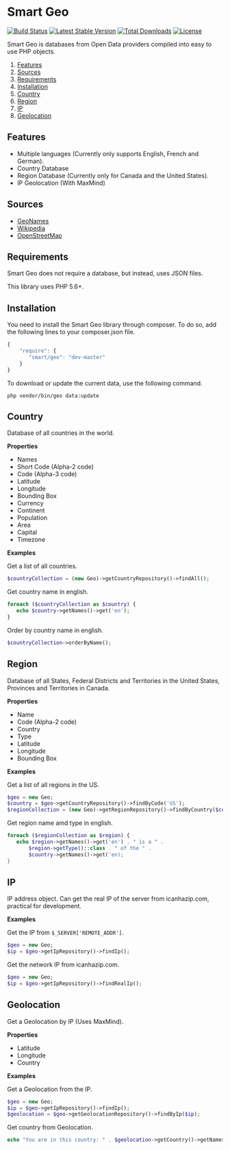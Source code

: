 # Smart Geo

[![Build Status](https://img.shields.io/travis/smart-io/geo/master.svg?style=flat)](https://travis-ci.org/smart-io/geo)
[![Latest Stable Version](http://img.shields.io/packagist/v/smart/geo.svg?style=flat)](https://packagist.org/packages/smart/geo)
[![Total Downloads](https://img.shields.io/packagist/dt/smart/geo.svg?style=flat)](https://packagist.org/packages/smart/geo)
[![License](https://img.shields.io/packagist/l/smart/geo.svg?style=flat)](https://packagist.org/packages/smart/geo)

Smart Geo is databases from Open Data providers compiled into easy to use PHP objects.

1. [Features](#features)
2. [Sources](#sources)
3. [Requirements](#requirements)
4. [Installation](#installation)
5. [Country](#country)
6. [Region](#region)
7. [IP](#ip)
8. [Geolocation](#geolocation)

## Features

 * Multiple languages (Currently only supports English, French and German).
 * Country Database
 * Region Database (Currently only for Canada and the United States). 
 * IP Geolocation (With MaxMind)

## Sources

 * [GeoNames](http://www.geonames.org/)
 * [Wikipedia](http://en.wikipedia.org/)
 * [OpenStreetMap](http://www.openstreetmap.org/)

## Requirements

Smart Geo does not require a database, but instead, uses JSON files.
 
This library uses PHP 5.6+.

## Installation

You need to install the Smart Geo library through composer. To do so, add the following lines to your 
composer.json file.

```javascript
{
    "require": {
       "smart/geo": "dev-master"
    }
}
```

To download or update the current data, use the following command.

```shell
php vendor/bin/geo data:update
```

## Country

Database of all countries in the world.

__Properties__

 * Names
 * Short Code (Alpha-2 code)
 * Code (Alpha-3 code)
 * Latitude
 * Longitude
 * Bounding Box
 * Currency
 * Continent
 * Population
 * Area
 * Capital
 * Timezone

__Examples__

Get a list of all countries.

```php
$countryCollection = (new Geo)->getCountryRepository()->findAll();
```

Get country name in english.

```php
foreach ($countryCollection as $country) {
   echo $country->getNames()->get('en');
}
```

Order by country name in english.

```php
$countryCollection->orderByName();
```

## Region

Database of all States, Federal Districts and Territories in the United States, Provinces and Territories in Canada.

__Properties__

 * Name
 * Code (Alpha-2 code)
 * Country
 * Type
 * Latitude
 * Longitude
 * Bounding Box

__Examples__

Get a list of all regions in the US.

```php
$geo = new Geo;
$country = $geo->getCountryRepository()->findByCode('US');
$regionCollection = (new Geo)->getRegionRepository()->findByCountry($country);
```

Get region name amd type in english.

```php
foreach ($regionCollection as $region) {
   echo $region->getNames()->get('en') . " is a " . 
       $region->getType()::class . " of the " . 
       $country->getNames()->get('en);
}
```
 
## IP

IP address object. Can get the real IP of the server from icanhazip.com, practical for development.
 
__Examples__

Get the IP from `$_SERVER['REMOTE_ADDR']`.

```php
$geo = new Geo;
$ip = $geo->getIpRepository()->findIp();
```
 
Get the network IP from icanhazip.com.

```php
$geo = new Geo;
$ip = $geo->getIpRepository()->findRealIp();
```

## Geolocation

Get a Geolocation by IP (Uses MaxMind).

__Properties__

 * Latitude
 * Longitude
 * Country

__Examples__

Get a Geolocation from the IP.

```php
$geo = new Geo;
$ip = $geo->getIpRepository()->findIp();
$geolocation = $geo->getGeolocationRepository()->findByIp($ip);
```

Get country from Geolocation.

```php
echo "You are in this country: " . $geolocation->getCountry()->getNames()->get('en');
```
